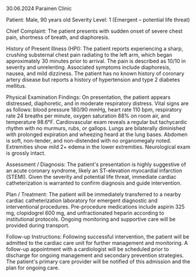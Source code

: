 30.06.2024
Parainen Clinic

Patient: Male, 90 years old
Severity Level: 1 (Emergent – potential life threat)

Chief Complaint: The patient presents with sudden onset of severe chest pain, shortness of breath, and diaphoresis.

History of Present Illness (HPI): The patient reports experiencing a sharp, crushing substernal chest pain radiating to the left arm, which began approximately 30 minutes prior to arrival. The pain is described as 10/10 in severity and unrelenting. Associated symptoms include diaphoresis, nausea, and mild dizziness. The patient has no known history of coronary artery disease but reports a history of hypertension and type 2 diabetes mellitus.

Physical Examination Findings: On presentation, the patient appears distressed, diaphoretic, and in moderate respiratory distress. Vital signs are as follows: blood pressure 180/90 mmHg, heart rate 110 bpm, respiratory rate 24 breaths per minute, oxygen saturation 88% on room air, and temperature 98.6°F. Cardiovascular exam reveals a regular but tachycardic rhythm with no murmurs, rubs, or gallops. Lungs are bilaterally diminished with prolonged expiration and wheezing heard at the lung bases. Abdomen is soft, non-tender, and non-distended with no organomegaly noted. Extremities show mild 2+ edema in the lower extremities. Neurological exam is grossly intact.

Assessment / Diagnosis: The patient's presentation is highly suggestive of an acute coronary syndrome, likely an ST-elevation myocardial infarction (STEMI). Given the severity and potential life threat, immediate cardiac catheterization is warranted to confirm diagnosis and guide intervention.

Plan / Treatment: The patient will be immediately transferred to a nearby cardiac catheterization laboratory for emergent diagnostic and interventional procedures. Pre-procedure medications include aspirin 325 mg, clopidogrel 600 mg, and unfractionated heparin according to institutional protocols. Ongoing monitoring and supportive care will be provided during transport.

Follow-up Instructions: Following successful intervention, the patient will be admitted to the cardiac care unit for further management and monitoring. A follow-up appointment with a cardiologist will be scheduled prior to discharge for ongoing management and secondary prevention strategies. The patient's primary care provider will be notified of this admission and the plan for ongoing care.